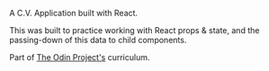 A C.V. Application built with React.

This was built to practice working with React props & state, and the passing-down of this data to child components.

Part of [The Odin Project's](https://www.theodinproject.com/courses/javascript/lessons/cv-application) curriculum.
